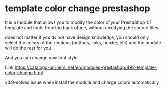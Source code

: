 # template color change prestashop

It is a module that allows you to modify the color of your PrestaShop 1.7 template and fonts from the back office, without modifying the source files.

does not matter if you do not have design knowledge, you should only select the colors of the sections (buttons, links, header, etc) and the module will do the rest for you

And you can change now font style.

Link
https://catalogo-onlinersi.net/en/modules-prestashop/492-template-color-change.html


v3.8-solved issue when install the module and change colors automatically
